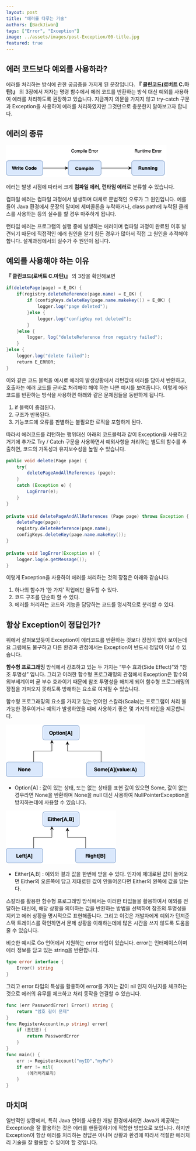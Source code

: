 ```yaml
---
layout: post 
title: "에러를 다루는 기술"
authors: [BackJiwan]
tags: ["Error", "Exception"]
image: ../assets/images/post-Exception/00-title.jpg
featured: true
---
```

## 에러 코드보다 예외를 사용하라?

에러를 처리하는 방식에 관한 궁금증을 가지게 된 문장입니다. **『 클린코드(로버트 C.마틴)』** 의 3장에서 저자는 명령 함수에서 에러 코드를 반환하는 방식 대신 예외를 사용하여 에러를 처리하도록 권장하고 있습니다. 지금까지 의문을 가지지 않고 try-catch 구문과 Exception을 사용하여 에러를 처리하였지만 그것만으로 충분한지 알아보고자 합니다.

## 에러의 종류

![image01](../assets/images/post-Exception/01-error.png)

에러는 발생 시점에 따라서 크게 **컴파일 에러, 런타임 에러**로 분류할 수 있습니다.  

컴파일 에러는 컴파일 과정에서 발생하며 대체로 문법적인 오류가 그 원인입니다. 예를 들어 Java 환경에서 문장의 말미에 세미콜론을 누락하거나, class path에 누락된 클래스를 사용하는 등의 실수를 할 경우 마주하게 됩니다.

런타임 에러는 프로그램의 실행 중에 발생하는 에러이며 컴파일 과정이 완료된 이후 발견되기 때문에 직접적인 에러 원인을 알기 힘든 경우가 많아서 직접 그 원인을 추적해야 합니다. 설계과정에서의 실수가 주 원인이 됩니다.

## 예외를 사용해야 하는 이유

**『 클린코드(로버트 C.마틴)』** 의 3장을 확인해보면

```java
if(deletePage(page) = E_OK) {
	if(registry.deleteReference(page.name) = E_OK) {
		if (configKeys.deleteKey(page.name.makekey()) = E_OK) {
			logger.log("page deleted");
		}else {
			logger.log("configKey not deleted");
		}
	}else {
		logger, log("deleteReference from registry failed");
	}
}else { 
	logger.log("delete failed");
	returm E_ERROR;
}
```

이와 같은 코드 블럭을 예시로 에러의 발생상황에서 리턴값에 에러를 담아서 반환하고, 호출자는 에러 코드를 곧바로 처리해야 해야 하는 나쁜 예시를 보여줍니다. 이렇게 에러 코드를 반환하는 방식을 사용하면 아래와 같은 문제점들을 동반하게 됩니다.

1. if 블럭이 중첩된다.
2. 구조가 반복된다.
3. 기능코드에 오류를 판별하는 불필요한 로직을 포함하게 된다.

따라서 에러코드를 리턴하는 행위대신 아래의 코드블럭과 같이 Exception을 사용하고 거기에 추가로 Try / Catch 구문을 사용하면서 예외사항을 처리하는 별도의 함수를 추출하면, 코드의 가독성과 유지보수성을  높일 수 있습니다.

```java
public void delete(Page page) {
	try{
		deletePageAndAllReferences (page);
	}
	catch (Exception e) { 
		LogError(e);
	}
}

private void deletePageAndAllReferences (Page page) throws Exception {
	deletePage(page); 
	registry.deleteReference(page.name);
	configKeys.deleteKey(page.name.makeKey());
}

private void logError(Exception e) {
	logger.log(e.getMessage());
}
```

이렇게 Exception을 사용하여 에러를 처리하는 것의 장점은 아래와 같습니다.

1. 하나의 함수가 ‘한 가지’ 작업에만 몰두할 수 있다.
2. 코드 구조를 단순화 할 수 있다.
3. 에러를 처리하는 코드와 기능을 담당하는 코드를 명시적으로 분리할 수 있다.

## 항상 Exception이 정답인가?

위에서 살펴보았듯이 Exception이 에러코드를 반환하는 것보다 장점이 많아 보이는데요 그럼에도 불구하고 다른 환경과 관점에서는 Exception이 반드시 정답이 아닐 수 있습니다.

**함수형 프로그래밍** 방식에서 강조하고 있는 두 가지는 “부수 효과(Side Effect)”와 “참조 투명성” 입니다. 그리고 이러한 함수형 프로그래밍의 관점에서 Exception은 함수의 외부세계이며 곧 부수 효과이기 때문에 참조 투명성을 해치게 되어 함수형 프로그래밍의 장점을 가져오지 못하도록 방해하는 요소로 여겨질 수 있습니다.

함수형 프로그래밍의 요소를 가지고 있는 언어인 스칼라(Scala)는 프로그램이 처리 불가능한 경우이거나 예외가 발생하였을 때에 사용하기 좋은 몇 가지의 타입을 제공합니다.

![image02](../assets/images/post-Exception/02-option.png)

- Option[A] : 값이 있는 상태, 또는 없는 상태를 표현
값이 있으면 Some, 값이 없는 경우라면 None을 반환하며 None을 null 대신 사용하여 NullPointerException을 방지하는데에 사용할 수 있습니다.

![image03](../assets/images/post-Exception/03-either.png)

- Either[A,B] : 예외와 결과 값을 한번에 받을 수 있다.
인자에 제대로된 값이 들어오면 Either의 오른쪽에 담고 제대로된 값이 안들어온다면 Either의 왼쪽에 값을 담는다.

스칼라를 활용한 함수형 프로그래밍 방식에서는 이러한 타입들을 활용하여서 예외를 전달하는 대신에, 해당 상황을 의미하는 값을 반환하는 방법을 선택하여 참조의 투명성을 지키고 에러 상황을 명시적으로 표현해줍니다. 그리고 이것은 개발자에게 예외가 던져준 스택 트레이스를 확인하면서 문제 상황을 이해하는데에 많은 시간을 쓰지 않도록 도움을 줄 수 있습니다.

비슷한 예시로 Go 언어에서 지원하는 error 타입이 있습니다.
error는 인터페이스이며 에러 정보를 담고 있는 string을 반환합니다.

```go
type error interface {
	Error() string
}
```

그리고 error 타입의 특성을 활용하여 error를 가지는 값이 nil 인지 아닌지를 체크하는 것으로 에러의 유무를 체크하고 처리 동작을 연결할 수 있습니다.

```go
func (err PasswordError) Error() string {
	return "암호 길이 문제"
}
func RegisterAccount(n,p string) errer{
	if (조건문) {
		return PasswordError
	}
}
func main() {
	err := RegisterAccount("myID","myPw")
	if err != nil{
		(에러처리로직)
	}
}
```

## 마치며

일반적인 상황에서, 특히 Java 언어를 사용한 개발 환경에서라면 Java가 제공하는 Exception을 잘 활용하는 것은 에러를 핸들링하기에 적합한 방법으로 보입니다. 하지만 Exception이 항상 에러를 처리하는 정답은 아니며 상황과 환경에 따라서 적절한 에러처리 기술을 잘 활용할 수 있어야 할 것입니다.
